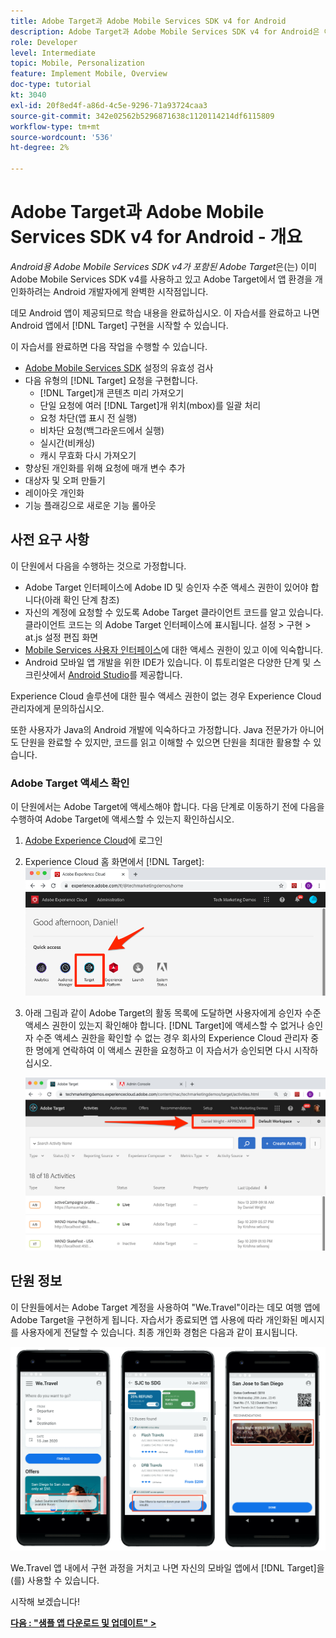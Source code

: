 ```yaml
---
title: Adobe Target과 Adobe Mobile Services SDK v4 for Android
description: Adobe Target과 Adobe Mobile Services SDK v4 for Android은 이미 Adobe Mobile Services SDK v4를 사용하고 있고 Adobe Target으로 앱 환경을 개인화하려는 Android 개발자에게 완벽한 시작점입니다.
role: Developer
level: Intermediate
topic: Mobile, Personalization
feature: Implement Mobile, Overview
doc-type: tutorial
kt: 3040
exl-id: 20f8ed4f-a86d-4c5e-9296-71a93724caa3
source-git-commit: 342e02562b5296871638c1120114214df6115809
workflow-type: tm+mt
source-wordcount: '536'
ht-degree: 2%

---
```


# Adobe Target과 Adobe Mobile Services SDK v4 for Android - 개요

_Android용 Adobe Mobile Services SDK v4가 포함된 Adobe Target_&#x200B;은(는) 이미 Adobe Mobile Services SDK v4를 사용하고 있고 Adobe Target에서 앱 환경을 개인화하려는 Android 개발자에게 완벽한 시작점입니다.

데모 Android 앱이 제공되므로 학습 내용을 완료하십시오. 이 자습서를 완료하고 나면 Android 앱에서 [!DNL Target] 구현을 시작할 수 있습니다.

이 자습서를 완료하면 다음 작업을 수행할 수 있습니다.

* [Adobe Mobile Services SDK](https://experienceleague.adobe.com/docs/mobile-services/android/getting-started-android/requirements.html?lang=en) 설정의 유효성 검사
* 다음 유형의 [!DNL Target] 요청을 구현합니다.
   * [!DNL Target]개 콘텐츠 미리 가져오기
   * 단일 요청에 여러 [!DNL Target]개 위치(mbox)를 일괄 처리
   * 요청 차단(앱 표시 전 실행)
   * 비차단 요청(백그라운드에서 실행)
   * 실시간(비캐싱)
   * 캐시 무효화 다시 가져오기
* 향상된 개인화를 위해 요청에 매개 변수 추가
* 대상자 및 오퍼 만들기
* 레이아웃 개인화
* 기능 플래깅으로 새로운 기능 롤아웃

## 사전 요구 사항

이 단원에서 다음을 수행하는 것으로 가정합니다.

* Adobe Target 인터페이스에 Adobe ID 및 승인자 수준 액세스 권한이 있어야 합니다(아래 확인 단계 참조)
* 자신의 계정에 요청할 수 있도록 Adobe Target 클라이언트 코드를 알고 있습니다. 클라이언트 코드는 의 Adobe Target 인터페이스에 표시됩니다.   설정 > 구현 > at.js 설정 편집 화면
* [Mobile Services 사용자 인터페이스](https://mobilemarketing.adobe.com/)에 대한 액세스 권한이 있고 이에 익숙합니다.
* Android 모바일 앱 개발을 위한 IDE가 있습니다. 이 튜토리얼은 다양한 단계 및 스크린샷에서 [Android Studio](https://developer.android.com/studio/install)를 제공합니다.

Experience Cloud 솔루션에 대한 필수 액세스 권한이 없는 경우 Experience Cloud 관리자에게 문의하십시오.

또한 사용자가 Java의 Android 개발에 익숙하다고 가정합니다. Java 전문가가 아니어도 단원을 완료할 수 있지만, 코드를 읽고 이해할 수 있으면 단원을 최대한 활용할 수 있습니다.

### Adobe Target 액세스 확인

이 단원에서는 Adobe Target에 액세스해야 합니다. 다음 단계로 이동하기 전에 다음을 수행하여 Adobe Target에 액세스할 수 있는지 확인하십시오.

1. [Adobe Experience Cloud](https://experience.adobe.com/)에 로그인
1. Experience Cloud 홈 화면에서 [!DNL Target]:
   ![Experience Cloud 홈 화면](assets/aec_homeScreen_clickTarget.png)
1. 아래 그림과 같이 Adobe Target의 활동 목록에 도달하면 사용자에게 승인자 수준 액세스 권한이 있는지 확인해야 합니다. [!DNL Target]에 액세스할 수 없거나 승인자 수준 액세스 권한을 확인할 수 없는 경우 회사의 Experience Cloud 관리자 중 한 명에게 연락하여 이 액세스 권한을 요청하고 이 자습서가 승인되면 다시 시작하십시오.

   ![Adobe UI](assets/targetUI_approver.png)

## 단원 정보

이 단원들에서는 Adobe Target 계정을 사용하여 &quot;We.Travel&quot;이라는 데모 여행 앱에 Adobe Target을 구현하게 됩니다. 자습서가 종료되면 앱 사용에 따라 개인화된 메시지를 사용자에게 전달할 수 있습니다. 최종 개인화 경험은 다음과 같이 표시됩니다.

![We.Travel 앱 최종](assets/overview_final_result.jpg)

We.Travel 앱 내에서 구현 과정을 거치고 나면 자신의 모바일 앱에서 [!DNL Target]을(를) 사용할 수 있습니다.

시작해 보겠습니다!

**[다음 : &quot;샘플 앱 다운로드 및 업데이트&quot; >](download-and-update-the-sample-app.md)**
